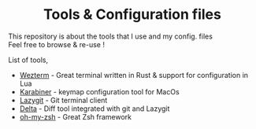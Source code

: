 <h1 align="center"> Tools & Configuration files</h1>

This repository is about the tools that I use and my config. files</br>
Feel free to browse & re-use !

List of tools,

- [Wezterm](https://wezfurlong.org/wezterm/index.html) - Great terminal written in Rust & support for configuration in Lua
- [Karabiner](https://karabiner-elements.pqrs.org) - keymap configuration tool for MacOs
- [Lazygit](https://github.com/jesseduffield/lazygit) - Git terminal client
- [Delta](https://github.com/dandavison/delta) - Diff tool integrated with git and Lazygit
- [oh-my-zsh](https://ohmyz.sh/) - Great Zsh framework
